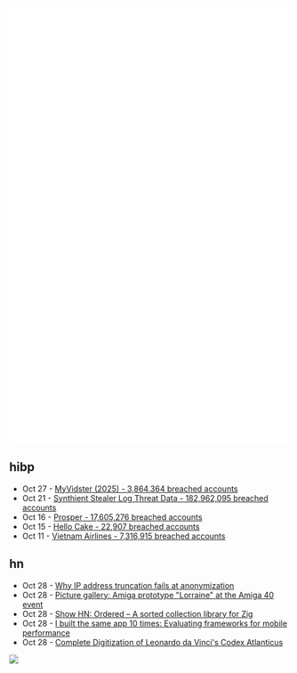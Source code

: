 ![Metrics](https://raw.githubusercontent.com/phixion/phixion/master/metrics.svg)

## hibp

<!--
for https://github.com/phixion/phixion/blob/main/.github/workflows/feeds.yml
-->
<!--START_SECTION:haveibeenpwnd-->
- Oct 27 - [MyVidster (2025) - 3,864,364 breached accounts](https://haveibeenpwned.com/Breach/MyVidster2025)
- Oct 21 - [Synthient Stealer Log Threat Data - 182,962,095 breached accounts](https://haveibeenpwned.com/Breach/SynthientStealerLogThreatData)
- Oct 16 - [Prosper - 17,605,276 breached accounts](https://haveibeenpwned.com/Breach/Prosper)
- Oct 15 - [Hello Cake - 22,907 breached accounts](https://haveibeenpwned.com/Breach/HelloCake)
- Oct 11 - [Vietnam Airlines - 7,316,915 breached accounts](https://haveibeenpwned.com/Breach/VietnamAirlines)
<!--END_SECTION:haveibeenpwnd-->

## hn

<!--
for https://github.com/phixion/phixion/blob/main/.github/workflows/feeds.yml
-->
<!--START_SECTION:hn-->
- Oct 28 - [Why IP address truncation fails at anonymization](https://00f.net/2025/10/27/ip-anonymization/)
- Oct 28 - [Picture gallery: Amiga prototype "Lorraine" at the Amiga 40 event](https://www.amiga-news.de/en/news/AN-2025-10-00110-EN.html)
- Oct 28 - [Show HN: Ordered – A sorted collection library for Zig](https://news.ycombinator.com/item?id=45729457)
- Oct 28 - [I built the same app 10 times: Evaluating frameworks for mobile performance](https://www.lorenstew.art/blog/10-kanban-boards/)
- Oct 28 - [Complete Digitization of Leonardo da Vinci's Codex Atlanticus](https://www.openculture.com/2025/10/digitization-of-leonardo-da-vincis-codex-atlanticus.html)
<!--END_SECTION:hn-->

<!--
for https://yhype.me
-->
![](https://hit.yhype.me/github/profile?user_id=13013670)
